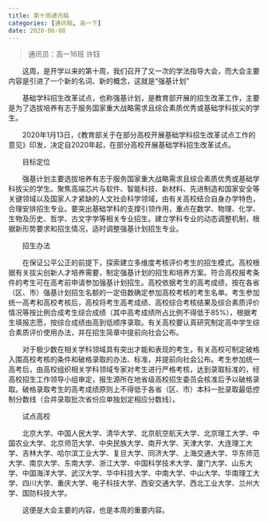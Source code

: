 ```yaml
---
title: 第十周通讯稿
categories: [通讯稿, 高一下]
date: 2020-06-08
---
```


> 通讯员：高一16班 许钰

　　这周，是开学以来的第十周，我们召开了又一次的学法指导大会，而大会主要内容是引进了一个新的名词、新的概念，这就是“强基计划”

　　基础学科招生改革试点，也称强基计划，是教育部开展的招生改革工作，主要是为了选拔培养有志于服务国家重大战略需求且综合素质优秀或基础学科拔尖的学生。

　　2020年1月13日，《教育部关于在部分高校开展基础学科招生改革试点工作的意见》印发，决定自2020年起，在部分高校开展基础学科招生改革试点。

　　目标定位

　　强基计划主要选拔培养有志于服务国家重大战略需求且综合素质优秀或基础学科拔尖的学生。聚焦高端芯片与软件、智能科技、新材料、先进制造和国家安全等关键领域以及国家人才紧缺的人文社会科学领域，由有关高校结合自身办学特色，合理安排招生专业。要突出基础学科的支撑引领作用，重点在数学、物理、化学、生物及历史、哲学、古文字学等相关专业招生。建立学科专业的动态调整机制，根据新形势要求和招生情况，适时调整强基计划招生专业。

　　招生办法

　　在保证公平公正的前提下，探索建立多维度考核评价考生的招生模式。高校根据有关拔尖创新人才培养需要，制定强基计划的招生和培养方案。符合高校报考条件的考生可在高考前申请参加强基计划招生。高校依据考生的高考成绩，按在各省（区、市）强基计划招生名额的一定倍数确定参加高校考核的考生名单。考生参加统一高考和高校考核后，高校将考生高考成绩、高校综合考核结果及综合素质评价情况等按比例合成考生综合成绩（其中高考成绩所占比例不得低于85%），根据考生填报志愿，按综合成绩由高到低顺序录取。有关高校要认真研究制定高中学生综合素质评价使用办法，并在招生简章中提前向社会公布。

　　对于极少数在相关学科领域具有突出才能和表现的考生，有关高校可制定破格入围高校考核的条件和破格录取的办法、标准，并提前向社会公布。考生参加统一高考后，由高校组织相关学科领域专家对考生进行严格考核，达到录取标准的，经高校招生工作领导小组审定，报生源所在地省级高校招生委员会核准后予以破格录取。破格录取考生的高考成绩原则上不得低于各省（区、市）本科一批录取最低控制分数线（合并录取批次省份应单独划定相应分数线）。

　　试点高校

　　北京大学、中国人民大学、清华大学、北京航空航天大学、北京理工大学、中国农业大学、北京师范大学、中央民族大学、南开大学、天津大学、大连理工大学、吉林大学、哈尔滨工业大学、复旦大学、同济大学、上海交通大学、华东师范大学、南京大学、东南大学、浙江大学、中国科学技术大学、厦门大学、山东大学、中国海洋大学、武汉大学、华中科技大学、中南大学、中山大学、华南理工大学、四川大学、重庆大学、电子科技大学、西安交通大学、西北工业大学、兰州大学、国防科技大学。

　　这便是大会主要的内容，也是本周的重要内容。
